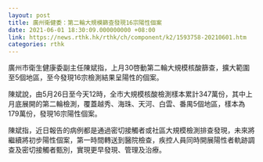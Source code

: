 ```yaml
---
layout: post
title: 廣州衛健委：第二輪大規模篩查發現16宗陽性個案
date: 2021-06-01 18:30:09.000000000 +08:00
link: https://news.rthk.hk/rthk/ch/component/k2/1593758-20210601.htm
categories: rthk
---
```


廣州市衛生健康委副主任陳斌指，上月30啓動第二輪大規模核酸篩查，擴大範圍至5個地區，至今發現16宗檢測結果呈陽性的個案。

陳斌說，由5月26日至今天12時，全市大規模核酸檢測樣本累計347萬份，其中上月底展開的第二輪檢測，覆蓋越秀、海珠、天河、白雲、番禺5個地區，樣本為179萬份，發現16宗陽性個案。

陳斌指，近日報告的病例都是通過密切接觸者或社區大規模檢測排查發現，未來將繼續將初步陽性個案，第一時間轉送到醫院檢查，疾控人員同時開展陽性者軌跡調查及密切接觸者甄別，實現更早發現、管理及治療。
